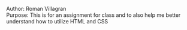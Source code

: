 Author: Roman Villagran <BR>
Purpose: This is for an assignment for class and to also help me better understand how to utilize HTML and CSS

